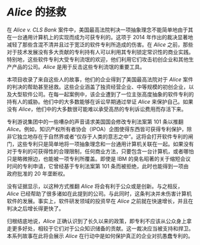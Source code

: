 # _Alice_ 的拯救

在 _Alice v. CLS Bank_ 案件中，美国最高法院判决一项抽象理念不能简单地由于其在一台通用计算机上的实现而成为可获专利的。这项于 2014 年作出的裁决显著地减轻了那些含混不清并且过于宽泛的软件专利所造成的伤害。在 _Alice_ 之前，那些对于技术发展没有多大贡献的专利持有人可以利用其专利锁定常识性的商业实践。特别地，这些软件专利大受专利流氓的欢迎，他们利用它们攻击初创企业和其他生产产品的公司。_Alice_ 是用于反击这些专利流氓的重要工具。

本项目收录了来自这些人的故事，他们的企业得到了美国最高法院对于 _Alice_ 案件的判决的帮助甚至拯救。这些企业涵盖了独资经营企业、中等规模的初创企业，以及大型软件公司。在每一起案例中，该企业遭到了一位主张高度抽象的软件专利的持有人的威胁。他们中的大多数能够在诉讼早期通过举证 _Alice_ 来保护自己。如果没有 _Alice_，他们中的大多数很可能难以承受高昂的专利诉讼费用而存活下来。

专利游说集团中的一些嘈杂的声音请求美国国会修改专利法案第 101 条以推翻 _Alice_。例如，知识产权所有者协会（IPOA）企图使得东西皆可获得专利保护，除非它独立地存在于自然界或者“仅存于人类的意志之中”。这将会打开软件专利的闸门，这些专利只是简单地将一项抽象理念和一台通用计算机关联在一起。如果没有对于专利的可获得性的合理限制，任何商业方法，只要包含一台计算机，或者哪怕只是略微擦边，也能被一项专利所覆盖。即使是 IBM 的臭名昭著的关于缩短会议时间的专利申请，它曾经基于专利法案第 101 条而被拒绝，此时也能得到一项由政府批准的 20 年垄断权。

没有证据显示，以这种方式推翻 _Alice_ 将会有利于公众或是创新。与之相反，_Alice_ 已经帮助了很多诸如在此提到的公司。与此同时，这条判决并未伤害计算机软件的发展。事实上，软件研发领域的投资早在 _Alice_ 之前就在快速增长，并且在判决之后增长得更快了。

归根结底地说，_Alice_ 正确认识到了长久以来的政策，即专利不应该从公众身上拿走更多好处，相较于它们对于公众知识储备的贡献。这一裁决应当被支持和捍卫。本系列故事在此将会展示 _Alice_ 在行动中是如何保护真正的企业对抗愚蠢专利的。
